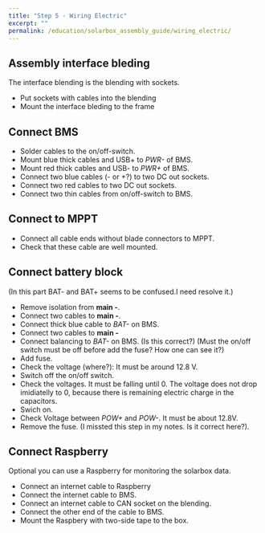 ```yaml
---
title: "Step 5 - Wiring Electric"
excerpt: ""
permalink: /education/solarbox_assembly_guide/wiring_electric/
---
```


## Assembly interface bleding
The interface blending is the blending with sockets.
* Put sockets with cables into the blending
* Mount the interface bleding to the frame

## Connect BMS
* Solder cables to the on/off-switch.
* Mount blue thick cables and USB+ to *PWR-* of BMS.
* Mount red thick cables and USB- to *PWR+* of BMS.
* Connect two blue cables (- or +?) to two DC out sockets.
* Connect two red cables to two DC out sockets.
* Connect two thin cables from on/off-switch to BMS.

## Connect to MPPT
* Connect all cable ends without blade connectors to MPPT.
* Check that these cable are well mounted.

## Connect battery block
(In this part BAT- and BAT+ seems to be confused.I need resolve it.)
* Remove isolation from **main -**.
* Connect two cables to **main -**.
* Connect thick blue cable to *BAT-* on BMS.
* Connect two cables to **main -**
* Connect balancing to *BAT-* on BMS. (Is this correct?)
(Must the on/off switch must be off before add the fuse? How one can see it?)
* Add fuse.
* Check the voltage (where?): It must be around 12.8 V.
* Switch off the on/off switch.
* Check the voltages. It must be falling until 0. The voltage does not drop imidiatelly to 0, because there is remaining electric charge in the capacitors.
* Swich on.
* Check Voltage between *POW+* and *POW-*. It must be about 12.8V.
* Remove the fuse. (I missted this step in my notes. Is it correct here?).

## Connect Raspberry
Optional you can use a Raspberry for monitoring the solarbox data.

* Connect  an internet cable to Raspberry
* Connect the internet cable to BMS.
* Connect an internet cable to CAN socket on the blending.
* Connect the other end of the cable to BMS.
* Mount the Raspbery with two-side tape to the box.
